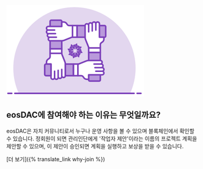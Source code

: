 ![참여 이유](/assets/home/join-dac.svg)

eosDAC에 참여해야 하는 이유는 무엇일까요?
----------------

eosDAC은 자치 커뮤니티로서 누구나 운영 사항을 볼 수 있으며 블록체인에서 확인할 수 있습니다. 정회원이 되면 관리인단에게 '작업자 제안'이라는 이름의 프로젝트 계획을 제안할 수 있으며, 이 제안이 승인되면 계획을 실행하고 보상을 받을 수 있습니다.

[더 보기]({% translate_link why-join %})
